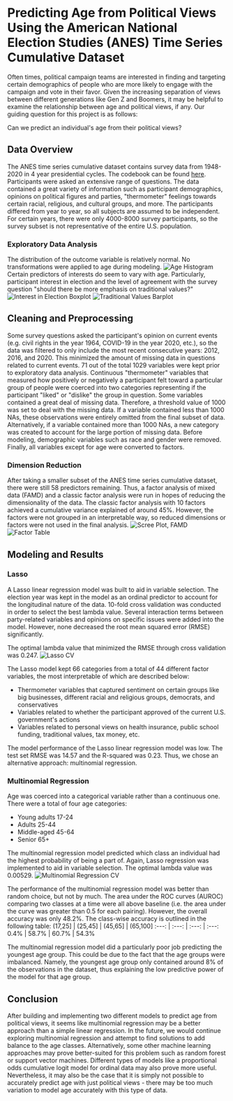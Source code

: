 # Predicting Age from Political Views Using the American National Election Studies (ANES) Time Series Cumulative Dataset
Often times, political campaign teams are interested in finding and targeting certain demographics of people who are more likely to engage with the campaign and vote in their favor. Given the increasing separation of views between different generations like Gen Z and Boomers, it may be helpful to examine the relationship between age and political views, if any. Our guiding question for this project is as follows:

Can we predict an individual's age from their political views?

## Data Overview
The ANES time series cumulative dataset contains survey data from 1948-2020 in 4 year presidential cycles. The codebook can be found [here](https://electionstudies.org/wp-content/uploads/2021/11/anes_timeseries_cdf_codebook_var_20211118.pdf). Participants were asked an extensive range of questions. The data contained a great variety of information such as participant demographics, opinions on political figures and parties, "thermometer" feelings towards certain racial, religious, and cultural groups, and more. The participants differed from year to year, so all subjects are assumed to be independent. For certain years, there were only 4000-8000 survey participants, so the survey subset is not representative of the entire U.S. population.

### Exploratory Data Analysis
The distribution of the outcome variable is relatively normal. No transformations were applied to age during modeling.
![Age Histogram](https://github.com/emilynomura1/data2020-final-project/blob/main/figures/age-hist.png?raw=true)
Certain predictors of interests do seem to vary with age. Particularly, participant interest in election and the level of agreement with the survey question "should there be more emphasis on traditional values?"
![Interest in Election Boxplot](https://github.com/emilynomura1/data2020-final-project/blob/main/figures/interest-in-elec.png?raw=true)
![Traditional Values Barplot](https://github.com/emilynomura1/data2020-final-project/blob/main/figures/trad-values.png?raw=true)

## Cleaning and Preprocessing
Some survey questions asked the participant's opinion on current events (e.g. civil rights in the year 1964, COVID-19 in the year 2020, etc.), so the data was filtered to only include the most recent consecutive years: 2012, 2016, and 2020. This minimized the amount of missing data in questions related to current events. 71 out of the total 1029 variables were kept prior to exploratory data analysis. Continuous "thermometer" variables that measured how positively or negatively a participant felt toward a particular group of people were coerced into two categories representing if the participant "liked" or "dislike" the group in question. Some variables contained a great deal of missing data. Therefore, a threshold value of 1000 was set to deal with the missing data. If a variable contained less than 1000 NAs, these observations were entirely omitted from the final subset of data. Alternatively, if a variable contained more than 1000 NAs, a new category was created to account for the large portion of missing data. Before modeling, demographic variables such as race and gender were removed. Finally, all variables except for age were converted to factors. 

### Dimension Reduction
After taking a smaller subset of the ANES time series cumulative dataset, there were still 58 predictors remaining. Thus, a factor analysis of mixed data (FAMD) and a classic factor analysis were run in hopes of reducing the dimensionality of the data. The classic factor analysis with 10 factors achieved a cumulative variance explained of around 45%. However, the factors were not grouped in an interpretable way, so reduced dimensions or factors were not used in the final analysis.
![Scree Plot, FAMD](https://github.com/emilynomura1/data2020-final-project/blob/main/figures/famd.png?raw=true)
![Factor Table](https://github.com/emilynomura1/data2020-final-project/blob/main/figures/10-factors.png?raw=true)

## Modeling and Results
### Lasso
A Lasso linear regression model was built to aid in variable selection. The election year was kept in the model as an ordinal predictor to account for the longitudinal nature of the data. 10-fold cross validation was conducted in order to select the best lambda value. Several interaction terms between party-related variables and opinions on specific issues were added into the model. However, none decreased the root mean squared error (RMSE) significantly.

The optimal lambda value that minimized the RMSE through cross validation was 0.247.
![Lasso CV](https://github.com/emilynomura1/data2020-final-project/blob/main/figures/lasso-cv.png?raw=true)

The Lasso model kept 66 categories from a total of 44 different factor variables, the most interpretable of which are described below:
- Thermometer variables that captured sentiment on certain groups like big businesses, different racial and religious groups, democrats, and conservatives
- Variables related to whether the participant approved of the current U.S. government's actions
- Variables related to personal views on health insurance, public school funding, traditional values, tax money, etc.

The model performance of the Lasso linear regression model was low. The test set RMSE was 14.57 and the R-squared was 0.23. Thus, we chose an alternative approach: multinomial regression.

### Multinomial Regression
Age was coerced into a categorical variable rather than a continuous one. There were a total of four age categories:
- Young adults 17-24
- Adults 25-44
- Middle-aged 45-64
- Senior 65+

The multinomial regression model predicted which class an individual had the highest probability of being a part of. Again, Lasso regression was implemented to aid in variable selection. The optimal lambda value was 0.00529.
![Multinomial Regression CV](https://github.com/emilynomura1/data2020-final-project/blob/main/figures/small-multinom-lambda.png?raw=true)

The performance of the multinomial regression model was better than random choice, but not by much. The area under the ROC curves (AUROC) comparing two classes at a time were all above baseline (i.e. the area under the curve was greater than 0.5 for each pairing). However, the overall accuracy was only 48.2%. The class-wise accuracy is outlined in the following table:
(17,25]  | (25,45] | (45,65] | (65,100]
:---: | :---: | :---: | :---:
0.4%  | 58.7% | 60.7% | 54.3%

The multinomial regression model did a particularly poor job predicting the youngest age group. This could be due to the fact that the age groups were imbalanced. Namely, the youngest age group only contained around 8% of the observations in the dataset, thus explaining the low predictive power of the model for that age group.

## Conclusion
After building and implementing two different models to predict age from political views, it seems like multinomial regression may be a better approach than a simple linear regression. In the future, we would continue exploring multinomial regression and attempt to find solutions to add balance to the age classes. Alternatively, some other machine learning approaches may prove better-suited for this problem such as random forest or support vector machines. Different types of models like a proportional odds cumulative logit model for ordinal data may also prove more useful. Nevertheless, it may also be the case that it is simply not possible to accurately predict age with just political views - there may be too much variation to model age accurately with this type of data.
